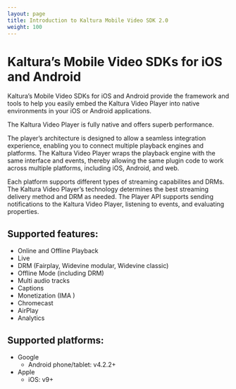 ```yaml
---
layout: page
title: Introduction to Kaltura Mobile Video SDK 2.0
weight: 100
---
```


# Kaltura’s Mobile Video SDKs for iOS and Android

Kaltura’s Mobile Video SDKs for iOS and Android provide the framework and tools to help you easily embed the Kaltura Video Player into native environments in your iOS or Android applications.

The Kaltura Video Player is fully native and offers superb performance. 

The player’s architecture is designed to allow a seamless integration experience, enabling you to connect multiple playback engines and platforms. 
The Kaltura Video Player wraps the playback engine with the same interface and events, thereby allowing the same plugin code to work across multiple platforms, including iOS, Android, and web.

Each platform supports different types of streaming capabilites and DRMs. 
The Kaltura Video Player’s technology determines the best streaming delivery method and DRM as needed. The Player API supports sending notifications to the Kaltura Video Player, listening to events, and evaluating properties.

## Supported features:
* Online and Offline Playback
* Live
* DRM (Fairplay, Widevine modular, Widevine classic)
* Offline Mode (including DRM)
* Multi audio tracks
* Captions
* Monetization (IMA )
* Chromecast
* AirPlay
* Analytics

## Supported platforms:
* Google
	* Android phone/tablet: v4.2.2+
* Apple
	* iOS: v9+

